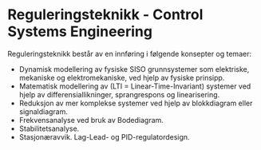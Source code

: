 # Reguleringsteknikk - Control Systems Engineering
Reguleringsteknikk består av en innføring i følgende konsepter og temaer:
- Dynamisk modellering av fysiske SISO grunnsystemer som elektriske, mekaniske og elektromekaniske, ved hjelp av fysiske prinsipp.
- Matematisk modellering av (LTI = Linear-Time-Invariant) systemer ved hjelp av differensiallikninger, sprangrespons og linearisering.
- Reduksjon av mer komplekse systemer ved hjelp av blokkdiagram eller signaldiagram.
- Frekvensanalyse ved bruk av Bodediagram.
- Stabilitetsanalyse.
- Stasjonæravvik.
Lag-Lead- og PID-regulatordesign.
